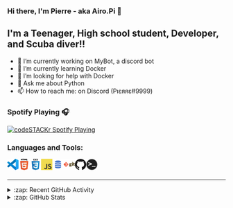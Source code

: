 ### Hi there, I'm Pierre - aka Airo.Pi 👋

## I'm a Teenager, High school student, Developer, and Scuba diver!!
- 🔭 I’m currently working on MyBot, a discord bot
- 🌱 I’m currently learning Docker
- 🤔 I’m looking for help with Docker
- 💬 Ask me about Python
- 📫 How to reach me: on Discord (Pıεяяε#9999)

### Spotify Playing 🎧

[<img src="https://now-playing-codestackr.vercel.app/api/spotify-playing" alt="codeSTACKr Spotify Playing" width="350" />](https://open.spotify.com/user/of8b7usowwi165h5njs7mzieq)

<!-- ### Connect with me:

[<img align="left" alt="codeSTACKr.com" width="22px" src="https://raw.githubusercontent.com/iconic/open-iconic/master/svg/globe.svg" />][website]
[<img align="left" alt="codeSTACKr | YouTube" width="22px" src="https://cdn.jsdelivr.net/npm/simple-icons@v3/icons/youtube.svg" />][youtube]
[<img align="left" alt="codeSTACKr | Twitter" width="22px" src="https://cdn.jsdelivr.net/npm/simple-icons@v3/icons/twitter.svg" />][twitter]
[<img align="left" alt="codeSTACKr | LinkedIn" width="22px" src="https://cdn.jsdelivr.net/npm/simple-icons@v3/icons/linkedin.svg" />][linkedin]
[<img align="left" alt="codeSTACKr | Instagram" width="22px" src="https://cdn.jsdelivr.net/npm/simple-icons@v3/icons/instagram.svg" />][instagram] -->


### Languages and Tools:

<img align="left" alt="Visual Studio Code" width="26px" src="https://raw.githubusercontent.com/github/explore/80688e429a7d4ef2fca1e82350fe8e3517d3494d/topics/visual-studio-code/visual-studio-code.png" />
<img align="left" alt="HTML5" width="26px" src="https://raw.githubusercontent.com/github/explore/80688e429a7d4ef2fca1e82350fe8e3517d3494d/topics/html/html.png" />
<img align="left" alt="CSS3" width="26px" src="https://raw.githubusercontent.com/github/explore/80688e429a7d4ef2fca1e82350fe8e3517d3494d/topics/css/css.png" />
<img align="left" alt="JavaScript" width="26px" src="https://raw.githubusercontent.com/github/explore/80688e429a7d4ef2fca1e82350fe8e3517d3494d/topics/javascript/javascript.png" />
<img align="left" alt="SQL" width="26px" src="https://raw.githubusercontent.com/github/explore/80688e429a7d4ef2fca1e82350fe8e3517d3494d/topics/sql/sql.png" />
<img align="left" alt="Git" width="26px" src="https://raw.githubusercontent.com/github/explore/80688e429a7d4ef2fca1e82350fe8e3517d3494d/topics/git/git.png" />
<img align="left" alt="GitHub" width="26px" src="https://raw.githubusercontent.com/github/explore/78df643247d429f6cc873026c0622819ad797942/topics/github/github.png" />
<img align="left" alt="Terminal" width="26px" src="https://raw.githubusercontent.com/github/explore/80688e429a7d4ef2fca1e82350fe8e3517d3494d/topics/terminal/terminal.png" />
<br />
<br />

---

<details>
  <summary>:zap: Recent GitHub Activity</summary>
  
<!--START_SECTION:activity-->
1. ❗️ Closed issue [#1950](https://github.com/microsoft/pylance-release/issues/1950) in [microsoft/pylance-release](https://github.com/microsoft/pylance-release)
2. 🗣 Commented on [#1950](https://github.com/microsoft/pylance-release/issues/1950) in [microsoft/pylance-release](https://github.com/microsoft/pylance-release)
3. 🗣 Commented on [#2](https://github.com/AiroPi/numworks-modules/issues/2) in [AiroPi/numworks-modules](https://github.com/AiroPi/numworks-modules)
4. ❗️ Opened issue [#1950](https://github.com/microsoft/pylance-release/issues/1950) in [microsoft/pylance-release](https://github.com/microsoft/pylance-release)
5. 🎉 Merged PR [#85](https://github.com/discord-bugcenter/HelpCenter/pull/85) in [discord-bugcenter/HelpCenter](https://github.com/discord-bugcenter/HelpCenter)
<!--END_SECTION:activity-->

</details>

<details>
  <summary>:zap: GitHub Stats</summary>
  <img align="left" alt="AiroPi's GitHub stats" src="https://github-readme-stats.vercel.app/api?username=AiroPi">

</details>


<!--
**AiroPi/AiroPi** is a ✨ _special_ ✨ repository because its `README.md` (this file) appears on your GitHub profile.

Here are some ideas to get you started:

- 🔭 I’m currently working on ...
- 🌱 I’m currently learning ...
- 👯 I’m looking to collaborate on ...
- 🤔 I’m looking for help with ...
- 💬 Ask me about ...
- 📫 How to reach me: ...
- 😄 Pronouns: ...
- ⚡ Fun fact: ...
-->

